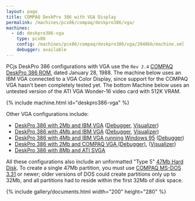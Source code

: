 ```yaml
---
layout: page
title: COMPAQ DeskPro 386 with VGA Display
permalink: /machines/pcx86/compaq/deskpro386/vga/
machines:
  - id: deskpro386-vga
    type: pcx86
    config: /machines/pcx86/compaq/deskpro386/vga/2048kb/machine.xml
    debugger: available
---
```


PCjs DeskPro 386 configurations with VGA use the `Rev J.4` [COMPAQ DeskPro 386 ROM](/machines/pcx86/compaq/deskpro386/rom/), dated January 28, 1988.  The machine below uses an IBM VGA connected to a VGA Color Display, since support for the COMPAQ VGA hasn't been completely tested yet.
The bottom Machine below uses an untested version of the ATI VGA Wonder-16 video card with 512K VRAM.

{% include machine.html id="deskpro386-vga" %}

Other VGA configurations include:

  - [DeskPro 386 with 2Mb and IBM VGA](/machines/pcx86/compaq/deskpro386/vga/2048kb/machine.xml) ([Debugger](/machines/pcx86/compaq/deskpro386/vga/2048kb/debugger/), [Visualizer](/machines/pcx86/compaq/deskpro386/vga/2048kb/debugger/visual/machine.xml))
  - [DeskPro 386 with 4Mb and IBM VGA](/machines/pcx86/compaq/deskpro386/vga/4096kb/machine.xml) ([Debugger](/machines/pcx86/compaq/deskpro386/vga/4096kb/debugger/machine.xml), [Visualizer](/machines/pcx86/compaq/deskpro386/vga/2048kb/debugger/visual/machine.xml))
  - [DeskPro 386 with 4Mb and IBM VGA running Windows 95](/software/pcx86/sys/windows/win95/4.00.950/) ([Debugger](/software/pcx86/sys/windows/win95/4.00.950/debugger/))
  - [DeskPro 386 with 2Mb and COMPAQ VGA (Debugger)](/machines/pcx86/compaq/deskpro386/other/2048kb/debugger/machine.xml), ([Visualizer](/machines/pcx86/compaq/deskpro386/other/2048kb/debugger/visual/machine.xml))
  - [DeskPro 386 with 8Mb and ATI SVGA](/machines/pcx86/compaq/deskpro386/vga/8192kb/machine.xml)

All these configurations also include an unformatted "Type 5" [47Mb Hard Disk](/machines/pcx86/ibm/hdc/47mb/).  To create a single 47Mb partition, you must use [COMPAQ MS-DOS 3.31](/software/pcx86/sys/dos/compaq/3.31/) or newer; older versions of DOS could create partitions only up to 32Mb, and all partitions had to reside within the first 32Mb of disk space.

{% include gallery/documents.html width="200" height="280" %}
